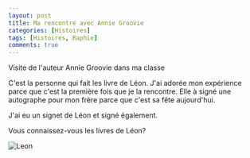 ```yaml
---
layout: post
title: Ma rencontre avec Annie Groovie
categories: [Histoires]
tags: [Histoires, Raphie]
comments: true
---
```


Visite de l'auteur Annie Groovie dans ma classe

C'est la personne qui fait les livre de Léon. J'ai adorée mon expérience parce que c'est la première fois que je la rencontre. Elle à signé une autographe pour mon frère parce que c'est sa fête aujourd'hui.

J'ai eu un signet de Léon et signé également.

Vous connaissez-vous les livres de Léon?

![Leon](https://github.com/raphaellegrenon/raphaellegrenon.github.io/blob/master/images/annie-groovie-leon.jpg "Leon")
